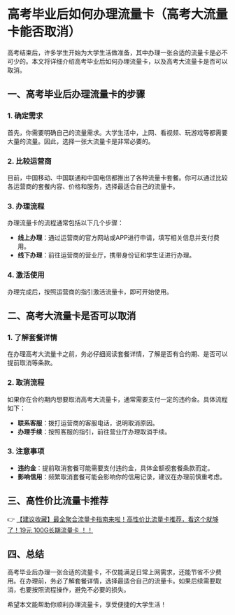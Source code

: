 # 高考毕业后如何办理流量卡（高考大流量卡能否取消）

高考结束后，许多学生开始为大学生活做准备，其中办理一张合适的流量卡是必不可少的。本文将详细介绍高考毕业后如何办理流量卡，以及高考大流量卡是否可以取消。

## 一、高考毕业后办理流量卡的步骤

### 1. 确定需求
首先，你需要明确自己的流量需求。大学生活中，上网、看视频、玩游戏等都需要大量的流量。因此，选择一张大流量卡是非常必要的。

### 2. 比较运营商
目前，中国移动、中国联通和中国电信都推出了各种流量卡套餐。你可以通过比较各运营商的套餐内容、价格和服务，选择最适合自己的流量卡。

### 3. 办理流程
办理流量卡的流程通常包括以下几个步骤：
- **线上办理**：通过运营商的官方网站或APP进行申请，填写相关信息并支付费用。
- **线下办理**：前往运营商的营业厅，携带身份证和学生证进行办理。

### 4. 激活使用
办理完成后，按照运营商的指引激活流量卡，即可开始使用。

## 二、高考大流量卡是否可以取消

### 1. 了解套餐详情
在办理高考大流量卡之前，务必仔细阅读套餐详情，了解是否有合约期、是否可以提前取消等条款。

### 2. 取消流程
如果你在合约期内想要取消高考大流量卡，通常需要支付一定的违约金。具体流程如下：
- **联系客服**：拨打运营商的客服电话，说明取消原因。
- **办理手续**：按照客服的指引，前往营业厅办理取消手续。

### 3. 注意事项
- **违约金**：提前取消套餐可能需要支付违约金，具体金额视套餐条款而定。
- **影响信用**：频繁取消套餐可能会影响你的信用记录，建议在办理前慎重考虑。

## 三、高性价比流量卡推荐

👉 [【建议收藏】最全聚合流量卡指南来啦！高性价比流量卡推荐，看这个就够了！19元 100G长期流量卡 ！！](https://bit.ly/Liuliangka)

## 四、总结

高考毕业后办理一张合适的流量卡，不仅能满足日常上网需求，还能节省不少费用。在办理前，务必了解套餐详情，选择最适合自己的流量卡。如果后续需要取消，也要按照流程操作，避免不必要的损失。

希望本文能帮助你顺利办理流量卡，享受便捷的大学生活！